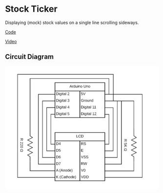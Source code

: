 # Stock Ticker
 
Displaying (mock) stock values on a single line scrolling sideways.
 
[Code](./stock-ticker.ino)
 
[Video](./stock-ticker.mp4)
 
## Circuit Diagram
 
![Circuit Diagram](./stock-ticker.png)